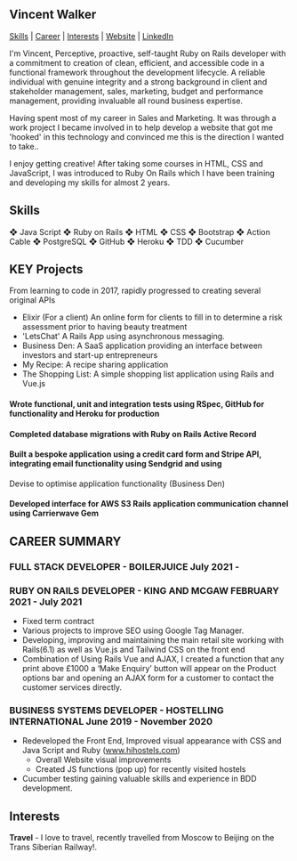 ## Vincent Walker

[Skills](#skills) | [Career](#CAREER) | [Interests](#interests) | [Website](https://www.vincethewalker.com/) | [LinkedIn](https://www.linkedin.com/in/vincethewalker/)

I'm Vincent,  Perceptive, proactive, self-taught Ruby on Rails developer with a commitment to creation of clean, efficient, and accessible code in a functional framework throughout the development lifecycle. A reliable individual with genuine integrity and a strong background in client and stakeholder management, sales, marketing, budget and performance management, providing invaluable all round business expertise.

Having spent most of my career in Sales and Marketing. It was through a work project I became involved in to help develop a website that got me 'hooked' in this technology and convinced me this is the direction I wanted to take..

I enjoy getting creative! After taking some courses in HTML, CSS and JavaScript, I was introduced to Ruby On Rails which I have been training and developing my skills for almost 2 years.

## Skills
❖ Java Script ❖ Ruby on Rails ❖ HTML ❖ CSS ❖ Bootstrap ❖ Action Cable
❖ PostgreSQL ❖ GitHub ❖ Heroku ❖ TDD ❖ Cucumber 

## KEY Projects

From learning to code in 2017, rapidly progressed to creating several original APIs
- Elixir (For a client) An online form for clients to fill in to determine a risk assessment prior to having beauty treatment
- 'LetsChat' A Rails App using asynchronous messaging.
- Business Den: A SaaS application providing an interface between investors and start-up entrepreneurs
- My Recipe: A recipe sharing application
- The Shopping List: A simple shopping list application using Rails and Vue.js
#### Wrote functional, unit and integration tests using RSpec, GitHub for functionality and Heroku for production
#### Completed database migrations with Ruby on Rails Active Record
#### Built a bespoke application using a credit card form and Stripe API, integrating email functionality using Sendgrid and using
Devise to optimise application functionality (Business Den)
#### Developed interface for AWS S3 Rails application communication channel using Carrierwave Gem

## CAREER SUMMARY

### FULL STACK DEVELOPER - BOILERJUICE July 2021 - 

### RUBY ON RAILS DEVELOPER - KING AND MCGAW FEBRUARY 2021 - July 2021
* Fixed term contract
* Various projects to improve SEO using Google Tag Manager.
* Developing, improving and maintaining the main retail site working with Rails(6.1) as well as Vue.js and Tailwind CSS on the
  front end
* Combination of Using Rails Vue and AJAX, I created a function that any print above £1000 a ‘Make Enquiry’ button will appear on the Product options bar and
  opening an AJAX form for a customer to contact the customer services directly.      

### BUSINESS SYSTEMS DEVELOPER - HOSTELLING INTERNATIONAL June 2019 - November 2020
* Redeveloped the Front End, Improved visual appearance with CSS and Java Script and Ruby (www.hihostels.com)
  - Overall Website visual improvements 
  - Created JS functions (pop up) for recently visited hostels
* Cucumber testing gaining valuable skills and experience in BDD development.

## Interests

**Travel** - I love to travel, recently travelled from Moscow to Beijing on the Trans Siberian Railway!.


